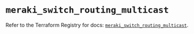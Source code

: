 # `meraki_switch_routing_multicast`

Refer to the Terraform Registry for docs: [`meraki_switch_routing_multicast`](https://registry.terraform.io/providers/ciscodevnet/meraki/1.7.1/docs/resources/switch_routing_multicast).

